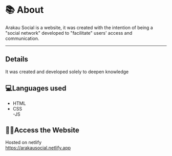 # 📚 About
  Arakau Social is a website, it was created with the intention of being a "social network" developed to "facilitate" users' access and communication.
<hr>

## Details
It was created and developed solely to deepen knowledge

  ## 💻Languages used
- HTML <br>
- CSS <br>
-JS

## 👩‍💻Access the Website
Hosted on netlify <br>
https://arakausocial.netlify.app
